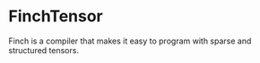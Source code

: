 # FinchTensor

Finch is a compiler that makes it easy to program with sparse and structured tensors.
